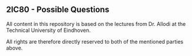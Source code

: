 ## 2IC80 - Possible Questions
All content in this repository is based on the lectures from Dr. Allodi at the
Technical University of Eindhoven.

All rights are therefore directly reserved to both of the mentioned parties above.